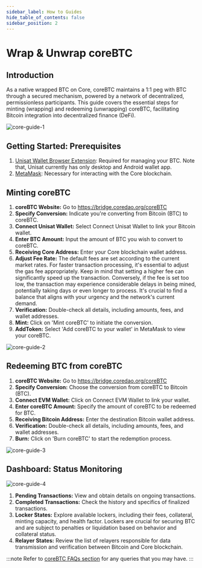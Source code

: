 ```yaml
---
sidebar_label: How to Guides
hide_table_of_contents: false
sidebar_position: 2
---
```


# Wrap & Unwrap coreBTC

## Introduction

As a native wrapped BTC on Core, coreBTC maintains a 1:1 peg with BTC through a secured mechanism, powered by a network of decentralized, permissionless participants. This guide covers the essential steps for minting (wrapping) and redeeming (unwrapping) coreBTC, facilitating Bitcoin integration into decentralized finance (DeFi).

![core-guide-1](../../../../static/img/coreBTC/core-guides-1.png)

## Getting Started: Prerequisites

1. [Unisat Wallet Browser Extension](https://unisat.io/): Required for managing your BTC. Note that, Unisat currently has only desktop and Android wallet app.
2. [MetaMask](https://metamask.io/): Necessary for interacting with the Core blockchain.

## Minting coreBTC

1. **coreBTC Website:** Go to https://bridge.coredao.org/coreBTC
2. **Specify Conversion:** Indicate you're converting from Bitcoin (BTC) to coreBTC.
3. **Connect Unisat Wallet:** Select Connect Unisat Wallet to link your Bitcoin wallet.
4. **Enter BTC Amount:** Input the amount of BTC you wish to convert to coreBTC.
5. **Receiving Core Address:** Enter your Core blockchain wallet address.
6. **Adjust Fee Rate:** The default fees are set according to the current market rates. For faster transaction processing, it's essential to adjust the gas fee appropriately. Keep in mind that setting a higher fee can significantly speed up the transaction. Conversely, if the fee is set too low, the transaction may experience considerable delays in being mined, potentially taking days or even longer to process. It's crucial to find a balance that aligns with your urgency and the network's current demand.
7. **Verification:** Double-check all details, including amounts, fees, and wallet addresses.
8. **Mint:** Click on 'Mint coreBTC' to initiate the conversion.
9. **AddToken:** Select 'Add coreBTC to your wallet' in MetaMask to view your coreBTC.

![core-guide-2](../../../../static/img/coreBTC/core-guides-2.png)

## Redeeming BTC from coreBTC

1. **coreBTC Website:** Go to https://bridge.coredao.org/coreBTC
2. **Specify Conversion:** Choose the conversion from coreBTC to Bitcoin (BTC).
3. **Connect EVM Wallet:** Click on Connect EVM Wallet to link your wallet.
4. **Enter coreBTC Amount:** Specify the amount of coreBTC to be redeemed for BTC.
5. **Receiving Bitcoin Address:** Enter the destination Bitcoin wallet address.
6. **Verification:** Double-check all details, including amounts, fees, and wallet addresses.
7. **Burn:** Click on 'Burn coreBTC' to start the redemption process.

![core-guide-3](../../../../static/img/coreBTC/core-guides-3.png)

## Dashboard: Status Monitoring

![core-guide-4](../../../../static/img/coreBTC/core-guides-4.png)

1. **Pending Transactions:** View and obtain details on ongoing transactions.
2. **Completed Transactions:** Check the history and specifics of finalized transactions.
3. **Locker States:** Explore available lockers, including their fees, collateral, minting capacity, and health factor. Lockers are crucial for securing BTC and are subject to penalties or liquidation based on behavior and collateral status.
4. **Relayer States:** Review the list of relayers responsible for data transmission and verification between Bitcoin and Core blockchain.

:::note
Refer to [coreBTC FAQs section](../../../FAQs/coreBTC-faqs.md) for any queries that you may have.
:::
